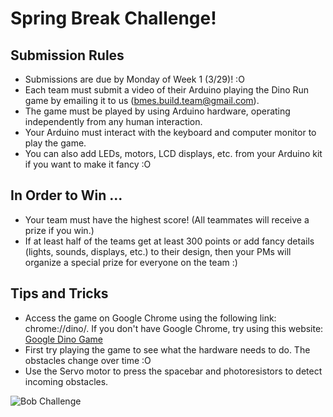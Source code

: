 # Spring Break Challenge!

## Submission Rules

* Submissions are due by Monday of Week 1 (3/29)! :O
* Each team must submit a video of their Arduino playing the Dino Run game by emailing it to us (bmes.build.team@gmail.com).
* The game must be played by using Arduino hardware, operating independently from any human interaction.
* Your Arduino must interact with the keyboard and computer monitor to play the game.
* You can also add LEDs, motors, LCD displays, etc. from your Arduino kit if you want to make it fancy :O

## In Order to Win ...

* Your team must have the highest score! (All teammates will receive a prize if you win.)
* If at least half of the teams get at least 300 points or add fancy details (lights, sounds, displays, etc.) to their design, then your PMs will organize a special prize for everyone on the team :)

## Tips and Tricks

* Access the game on Google Chrome using the following link: chrome://dino/. If you don't have Google Chrome, try using this website: [Google Dino Game](https://trex-runner.com/)
* First try playing the game to see what the hardware needs to do. The obstacles change over time :O
* Use the Servo motor to press the spacebar and photoresistors to detect incoming obstacles.

![Bob Challenge](https://bmesbuildteamucla.github.io/spring-break/InkedBob-the-builder-06-1140x760_LI.jpg)
